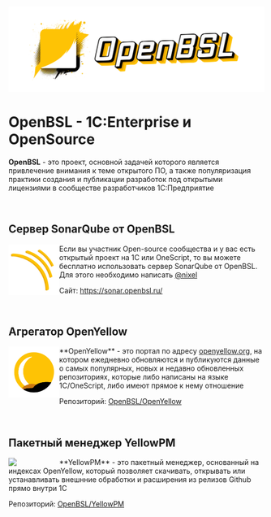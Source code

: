 <img src="https://github.com/OpenBSL/.github/raw/main/media/cover.png?v1">

# OpenBSL - 1C:Enterprise и OpenSource

**OpenBSL** - это проект, основной задачей которого является привлечение внимания к теме открытого ПО, а также популяризация практики создания и публикации разработок под открытыми лицензиями в сообществе разработчиков 1С:Предприятие

<br>

## Сервер SonarQube от OpenBSL
<img src="https://github.com/OpenBSL/.github/raw/main/media/Sonar.png?v4" width="100" align="left">
Если вы участник Open-source сообщества и у вас есть открытый проект на 1С или OneScript, то вы можете бесплатно использовать сервер SonarQube от OpenBSL. Для этого необходимо написать <a href="https://t.me/nixel2007">@nixel</a>

 Сайт: <a href="https://sonar.openbsl.ru/">https://sonar.openbsl.ru/</a>

<br>

## Агрегатор OpenYellow
<img src="https://github.com/OpenBSL/.github/raw/main/media/openyellow.png?v2" width="100" align="left">
**OpenYellow** - это портал по адресу <a href="https://openyellow.org">openyellow.org</a>, на котором ежедневно обновляются и публикуются данные о самых популярных, новых и недавно обновленных репозиториях, которые либо написаны на языке 1С/OneScript, либо имеют прямое к нему отношение <br>

 Репозиторий: <a href="https://github.com/OpenBSL/OpenYellow">OpenBSL/OpenYellow</a>

<br>

## Пакетный менеджер YellowPM
<img src="https://github.com/user-attachments/assets/2b7b0619-7ee0-41ae-803e-14854e44a4e2" width="100" align="left">
**YellowPM** - это пакетный менеджер, основанный на индексах OpenYellow, который позволяет скачивать, открывать или устанавливать внешнние обработки и расширения из релизов Github прямо внутри 1С<br>

Репозиторий: <a href="https://github.com/OpenBSL/YellowPM">OpenBSL/YellowPM</a>





